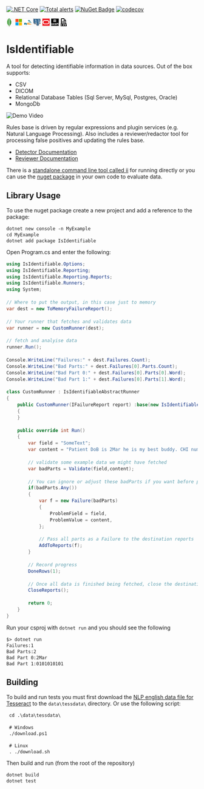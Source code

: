 [![.NET Core](https://github.com/SMI/IsIdentifiable/actions/workflows/dotnet-core.yml/badge.svg)](https://github.com/SMI/IsIdentifiable/actions/workflows/dotnet-core.yml)
[![Total alerts](https://img.shields.io/lgtm/alerts/g/SMI/IsIdentifiable.svg?logo=lgtm&logoWidth=18)](https://lgtm.com/projects/g/SMI/IsIdentifiable/alerts/)
[![NuGet Badge](https://buildstats.info/nuget/IsIdentifiable)](https://www.nuget.org/packages/IsIdentifiable/)
[![codecov](https://codecov.io/gh/SMI/IsIdentifiable/branch/main/graph/badge.svg?token=QZGFYUGE02)](https://codecov.io/gh/SMI/IsIdentifiable)

![Supports reading from MongoDb, Sql Server, MySql, PostgreSql, DICOM and CSV files](/sources.png)

# IsIdentifiable
A tool for detecting identifiable information in data sources.  Out of the box supports:

- CSV
- DICOM
- Relational Database Tables (Sql Server, MySql, Postgres, Oracle)
- MongoDb

![Demo Video](/isidentifiable.gif)

Rules base is driven by regular expressions and plugin services (e.g. Natural Language Processing).  Also includes a reviewer/redactor tool for processing false positives and updating the rules base.

- [Detector Documentation](./IsIdentifiable/README.md)
- [Reviewer Documentation](./Reviewer/README.md)

There is a [standalone command line tool called ii](./ii/README.md) for running directly or you can use the [nuget package](https://www.nuget.org/packages/IsIdentifiable/) in your own code to evaluate data.

## Library Usage 

To use the nuget package create a new project and add a reference to the package:

```
dotnet new console -n MyExample
cd MyExample
dotnet add package IsIdentifiable
```

Open Program.cs and enter the following:

```csharp
using IsIdentifiable.Options;
using IsIdentifiable.Reporting;
using IsIdentifiable.Reporting.Reports;
using IsIdentifiable.Runners;
using System;

// Where to put the output, in this case just to memory
var dest = new ToMemoryFailureReport();

// Your runner that fetches and validates data
var runner = new CustomRunner(dest);

// fetch and analyise data
runner.Run();

Console.WriteLine("Failures:" + dest.Failures.Count);
Console.WriteLine("Bad Parts:" + dest.Failures[0].Parts.Count);
Console.WriteLine("Bad Part 0:" + dest.Failures[0].Parts[0].Word);
Console.WriteLine("Bad Part 1:" + dest.Failures[0].Parts[1].Word);

class CustomRunner : IsIdentifiableAbstractRunner
{
    public CustomRunner(IFailureReport report) :base(new IsIdentifiableBaseOptions(),report)
    {
    }

    public override int Run()
    {
        var field = "SomeText";
        var content = "Patient DoB is 2Mar he is my best buddy. CHI number is 0101010101";

        // validate some example data we might have fetched
        var badParts = Validate(field,content);

        // You can ignore or adjust these badParts if you want before passing to destination reports
        if(badParts.Any())
        {
            var f = new Failure(badParts)
            {
                ProblemField = field,
                ProblemValue = content,
            };

            // Pass all parts as a Failure to the destination reports
            AddToReports(f);
        }

        // Record progress
        DoneRows(1);

        // Once all data is finished being fetched, close the destination reports
        CloseReports();

        return 0;
    }
}
```

Run your csproj with `dotnet run` and you should see the following

```
$> dotnet run
Failures:1
Bad Parts:2
Bad Part 0:2Mar
Bad Part 1:0101010101
```

## Building

To build and run tests you must first download the [NLP english data file for Tesseract](https://github.com/tesseract-ocr/tessdata/raw/main/eng.traineddata) to the `data\tessdata\` directory.  Or use the following script:

```
 cd .\data\tessdata\
 
 # Windows
 ./download.ps1

 # Linux
 . ./download.sh
```

Then build and run (from the root of the repository)
```
dotnet build
dotnet test
```


